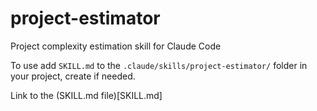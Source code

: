 # project-estimator
Project complexity estimation skill for Claude Code

To use add `SKILL.md` to the `.claude/skills/project-estimator/` folder in your project, create if needed.

Link to the (SKILL.md file)[SKILL.md]
